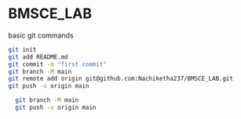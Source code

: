 # BMSCE_LAB

basic git commands

  ```sh
  git init
  git add README.md
  git commit -m "first commit"
  git branch -M main
  git remote add origin git@github.com:Nachiketha237/BMSCE_LAB.git
  git push -u origin main
```

```sh
  git branch -M main
  git push -u origin main
```

